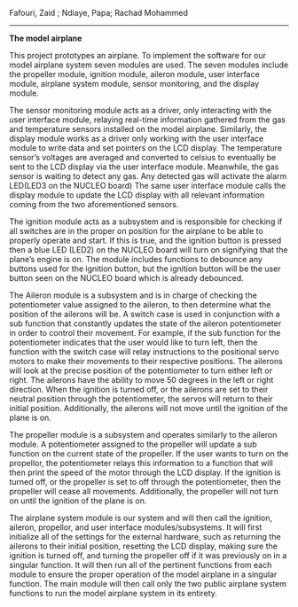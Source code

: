 Fafouri, Zaid ; Ndiaye, Papa; Rachad Mohammed

---

**The model airplane**

This project prototypes an airplane. To implement the software for our model airplane system seven modules are used. The seven modules include the propeller module, ignition module, aileron module, user interface module, airplane system module, sensor monitoring, and the display module.

The sensor monitoring module acts as a driver, only interacting with the user interface module, relaying real-time information gathered from the gas and temperature sensors installed on the model airplane. Similarly, the display module works as a driver only working with the user interface module to write data and set pointers on the LCD display. The temperature sensor’s voltages are averaged and converted to celsius to eventually be sent to the LCD display via the user interface module. Meanwhile, the gas sensor is waiting to detect any gas. Any detected gas will activate the alarm LED(LED3 on the NUCLEO board) The same user interface module calls the display module to update the LCD display with all relevant information coming from the two aforementioned sensors. 

The ignition module acts as a subsystem and is responsible for checking if all switches are in the proper on position for the airplane to be able to properly operate and start. If this is true, and the ignition button is pressed then a blue LED (LED2) on the NUCLEO board will turn on signifying that the plane’s engine is on. The module includes functions to debounce any buttons used for the ignition button, but the ignition button will be the user button seen on the NUCLEO board which is already debounced. 

The Aileron module is a subsystem and is in charge of checking the potentiometer value assigned to the aileron, to then determine what the position of the ailerons will be. A switch case is used in conjunction with a sub function that constantly updates the state of the aileron potentiometer in order to control their movement. For example, if the sub function for the potentiometer indicates that the user would like to turn left, then the function with the switch case will relay instructions to the positional servo motors to make their movements to their respective positions. The ailerons will look at the precise position of the potentiometer to turn either left or right. The ailerons have the ability to move 50 degrees in the left or right direction. When the ignition is turned off, or the ailerons are set to their neutral position through the potentiometer, the servos will return to their initial position. Additionally, the ailerons will not move until the ignition of the plane is on. 

The propeller module is a subsystem and operates similarly to the aileron module. A potentiometer assigned to the propeller will update a sub function on the current state of the propeller. If the user wants to turn on the propellor, the potentiometer relays this information to a function that will then print the speed of the motor through the LCD display. If the ignition is turned off, or the propeller is set to off through the potentiometer, then the propeller will cease all movements. Additionally, the propeller will not turn on until the ignition of the plane is on. 

The airplane system module is our system and will then call the ignition, aileron, propellor, and user interface modules/subsystems. It will first initialize all of the settings for the external hardware, such as returning the ailerons to their initial position, resetting the LCD display, making sure the ignition is turned off, and turning the propeller off if it was previously on in a singular function. It will then run all of the pertinent functions from each module to ensure the proper operation of the model airplane in a singular function. The main module will then call only the two public airplane system functions to run the model airplane system in its entirety.
